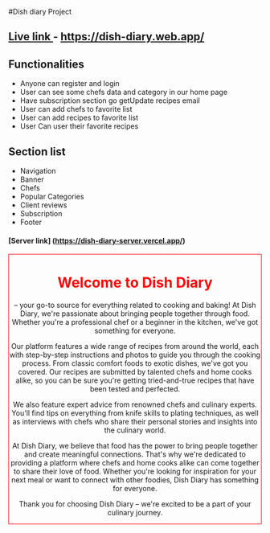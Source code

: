 #Dish diary Project 

## [Live link ](https://dish-diary.web.app/) - https://dish-diary.web.app/

## Functionalities 
- Anyone can register and login 
- User can see some chefs data and category in our home page
- Have subscription section go getUpdate recipes email
- User can add chefs to favorite list 
- User can add recipes to favorite list 
- User Can user their favorite recipes 



## Section list 
- Navigation 
- Banner
- Chefs
- Popular Categories
- Client reviews
- Subscription
- Footer 

#### [Server link] (https://dish-diary-server.vercel.app/)


<div style="text-align:center; border: 1px solid red;">
<h1 style="color:red;">Welcome to Dish Diary</h1>
<p>– your go-to source for everything related to cooking and baking! At Dish Diary, we're passionate about bringing people together through food. Whether you're a professional chef or a beginner in the kitchen, we've got something for everyone.</p>

<p>Our platform features a wide range of recipes from around the world, each with step-by-step instructions and photos to guide you through the cooking process. From classic comfort foods to exotic dishes, we've got you covered. Our recipes are submitted by talented chefs and home cooks alike, so you can be sure you're getting tried-and-true recipes that have been tested and perfected.</p>

<p>We also feature expert advice from renowned chefs and culinary experts. You'll find tips on everything from knife skills to plating techniques, as well as interviews with chefs who share their personal stories and insights into the culinary world.</p>

<p>At Dish Diary, we believe that food has the power to bring people together and create meaningful connections. That's why we're dedicated to providing a platform where chefs and home cooks alike can come together to share their love of food. Whether you're looking for inspiration for your next meal or want to connect with other foodies, Dish Diary has something for everyone.</p>

<p>Thank you for choosing Dish Diary – we're excited to be a part of your culinary journey.</p>
</div>
